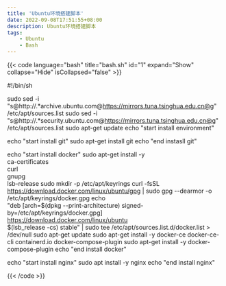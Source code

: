 ```yaml
---
title: 'Ubuntu环境搭建脚本'
date: 2022-09-08T17:51:55+08:00
description: Ubuntu环境搭建脚本
tags:
    - Ubuntu
    - Bash
---
```


{{< code language="bash" title="bash.sh" id="1" expand="Show" collapse="Hide" isCollapsed="false" >}}

#!/bin/sh

sudo sed -i "s@http://.*archive.ubuntu.com@https://mirrors.tuna.tsinghua.edu.cn@g" /etc/apt/sources.list
sudo sed -i "s@http://.*security.ubuntu.com@https://mirrors.tuna.tsinghua.edu.cn@g" /etc/apt/sources.list
sudo apt-get update
echo "start install environment"

echo "start install git"
sudo apt-get install git
echo "end instasll git"

echo "start install docker"
sudo apt-get install -y \
     ca-certificates \
     curl \
     gnupg \
     lsb-release
sudo mkdir -p /etc/apt/keyrings
curl -fsSL https://download.docker.com/linux/ubuntu/gpg | sudo gpg --dearmor -o /etc/apt/keyrings/docker.gpg
echo \
     "deb [arch=$(dpkg --print-architecture) signed-by=/etc/apt/keyrings/docker.gpg] https://download.docker.com/linux/ubuntu \
     $(lsb_release -cs) stable" | sudo tee /etc/apt/sources.list.d/docker.list > /dev/null
sudo apt-get update
sudo apt-get install -y docker-ce docker-ce-cli containerd.io docker-compose-plugin
sudo apt-get install -y docker-compose-plugin
echo "end install docker"

echo "start install nginx"
sudo apt install -y nginx
echo "end install nginx"

{{< /code >}}

